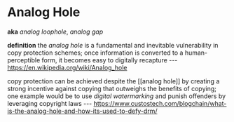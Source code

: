 # Analog Hole

**aka** _analog loophole_, _analog gap_

**definition** the _analog hole_ is a fundamental and inevitable vulnerability in copy protection schemes; once information is converted to a human-perceptible form, it becomes easy to digitally recapture --- <https://en.wikipedia.org/wiki/Analog_hole>

copy protection can be achieved despite the [[analog hole]] by creating a strong incentive against copying that outweighs the benefits of copying; one example would be to use _digital watermarking_ and punish offenders by leveraging copyright laws --- <https://www.custostech.com/blogchain/what-is-the-analog-hole-and-how-its-used-to-defy-drm/>
